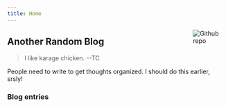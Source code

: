 ```yaml
---
title: Home
---
```


[<img src="https://simpleicons.org/icons/github.svg" style="max-width:15%;min-width:40px;float:right;" alt="Github repo" />](https://github.com/yihui/hugo-xmin)

## Another Random Blog

> I like karage chicken.
> --TC

People need to write to get thoughts organized. I should do this earlier, srsly! 

### Blog entries